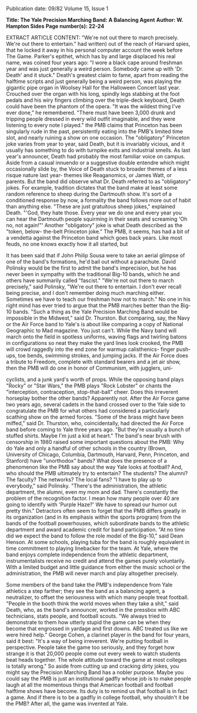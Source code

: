 Publication date: 09/82
Volume 15, Issue 1

**Title: The Yale Precision Marching Band: A Balancing Agent**
**Author: W. Hampton Sides**
**Page number(s): 22-24**

EXTRACT ARTICLE CONTENT:
"We're not out there to 
march precisely. We're out 
there to entertain." 
had written) out of the reach of Harvard spies, that he locked it away in his 
personal computer account the week 
before The Game. 
Parker's epithet, which has by and 
large displaced his real name, was 
coined four years ago: "I wore a black 
cape around freshman year and was 
just generally a 
weird person. 
Somebody came up with 'Dr. Death' 
and it stuck." Death's greatest claim to 
fame, apart from reading the halftime 
scripts and just generally being a weird 
person, was playing the gigantic pipe 
organ in Woolsey Hall for the Halloween 
Concert last year. Crouched over 
the organ with his long, spindly legs 
stabbing at the foot pedals and his wiry 
fingers climbing over the triple-deck 
keyboard, Death could have been the 
phantom of the opera. "It was the 
wildest thing I've ever done," he 
remembered. "There must have been 
3,000 drunk and tripping people 
dressed 
in every wild outfit imaginable, and they were listening to 
every note I played." 
the PMB claims that Princeton has 
been singularly rude in the past, persistently eating into the PMB's limited 
time slot, and nearly ruining a show on 
one occasion. 
The "obligatory" 
Princeton joke varies from year to 
year, said Death, but it is invariably 
vicious, and it usually has something to 
do with turnpike exits and industrial 
smells. 
As last year's announcer, Death had 
probably the most familiar voice on 
campus. Aside from a casual innuendo 
or a suggestive double entendre which 
might occasionally slide by, the Voice 
of Death stuck to broader themes of a 
less risque nature last year- themes 
like Reaganomics, or James Watt, or 
parents. But the band did observe what 
Dr. Death referred to as "obligatory" 
jokes. For example, tradition dictates 
that the band make at least some random reference to sheep during the 
Dartmouth show. It's sort of a conditioned response by now, a formality 
the band follows more out of habit than 
anything else. "These are just 
gratuitous 
sheep jokes," explained 
Death. "'God, they hate those. Every 
year we do one and every year you can 
hear the Dartmouth people squirming 
in their seats and screaming 'Oh no, 
not again!"' 
Another "obligatory" joke is what 
Death described as the "token, below-
the-belt Princeton joke." The PMB, it 
seems, has had a bit of a vendetta 
against the Princeton band which goes 
back years. Like most feuds, no one 
knows exactly how it all started, but 


It has been said that if John Philip 
Sousa were to take an aerial glimpse of 
one of the band's formations, he'd bail 
out without a parachute. David Polinsky 
would be the first to admit the band's 
imprecision, but he has never been in 
sympathy with the traditional Big-10 
bands, which he and others have summarily called "fascist." "We're not out 
there to march precisely," said Polinsky, "We're out there to entertain. I 
don't ever recall being precise, and I 
don't remember doing much marching 
either. Sometimes we have to teach our 
freshman how not to march." 
No one in his right mind has ever 
tried to argue that the PMB marches 
better than the Big-10 bands. "Such a 
thing as the Yale Precision Marching 
Band would be impossible in the 
Midwest," said Dr. Thurston. But 
comparing, say, the Navy or the Air 
Force band to Yale's is about like comparing a copy of National Geographic to 
Mad magazine. You just can't. 
While the Navy band will march onto the field in spotless uniforms, waving 
flags and twirling batons in configurations so neat they make the yard 
lines look crooked, the PMB will crowd 
raggedly into the end zone for warmup 
calisthenics- finger 
push-ups, toe 
bends, swimming strokes, and jumping 
jacks. If the Air Force does a 
tribute to Freedom, complete with 
standard bearers and a jet air show, 
then the PMB will do one in honor of 
Communism, 
with jugglers, uni-


cyclists, and a junk yard's worth of 
props. While the opposing band plays 
"Rocky" or "Star Wars," the PMB plays 
"Rock Lobster" or chants the "interception, 
contraception, 
stop-that-ball" 
cheer. 
Does 
this 
irreverent horseplay 
bother the other bands? Apparently 
not. After the Air Force game two 
years ago, several cadets in the band 
crossed over to the Yale side to congratulate the PMB for what others had 
considered 
a 
particularly 
scathing 
show on the armed forces. "Some of the 
brass might have been miffed," said 
Dr. Thurston, who, coincidentally, 
had directed the Air Force band before 
coming to Yale three years ago. "But 
they're usually a bunch of stuffed 
shirts. Maybe I'm just a kid at heart." 
The band's near brush with censorship 
in 1980 raised some important questions about the PMB: Why do Yale 
and only a handful of other schools in 
the country (Brown, University of 
Chicago, Columbia, Dartmouth, Harvard, Penn, Princeton, and Stanford) 
have "unorthodox" bands? What does 
the presence of a phenomenon like the 
PMB say about the way Yale looks at 
football? And, who should the PMB 
ultimately try to entertain? The 
students? The alumni? The faculty? 
The networks? The local fans? 
"I have to play up to everybody," 
said Polinsky. "There's the administration, the athletic department, the 
alumni, even my mom and dad. 
There's constantly the problem of the 
recognition factor. I mean how many 
people over 40 are going to identify 
with 'Purple Haze?' We have to spread 
our humor out pretty thin." 
Detractors often seem to forget that 
the PMB differs greatly in its organization (and in its emphasis within the 
sports program) from the bands of the 
football powerhouses, which subordinate bands to the athletic department 
and award academic credit for band 
participation. "At no time did we expect the band to follow the role model 
of the Big-10," said Dean Henson. At 
some schools, playing tuba for the 
band is roughly equivalent in time 
commitment to playing linebacker for 
the team. At Yale, where the band enjoys complete independence from the 
athletic department, instrumentalists 
receive no credit and attend the games 
purely voluntarily. With a limited 
budget and little guidance from either 
the music school or the administration, 
the PMB will never march and play 
altogether precisely. 


Some members of the band take the 
PMB's 
independence 
from 
Yale 
athletics a step farther; they see the 
band as a balancing agent, a neutralizer, to offset the seriousness with 
which many people treat football. 
"People in the booth think the world 
moves when they take a shit," said 
Death, who, as the band's announcer, 
worked in the pressbox with ABC 
technicians, stats people, and football 
scouts. 
"We always tried to 
demonstrate to them how utterly 
stupid the game can be when they 
become that engrossed in yardage and 
first downs. ABC treated us like we 
were hired help." 
George Cohen, a clarinet player in 
the band for four years, said it best: 
"It's a way of being irreverent. We're 
putting football in perspective. People 
take the game too seriously, and they 
forget how strange it is that 20,000 
people come out every week to watch 
students beat heads together. The 
whole attitude toward the game at 
most colleges is totally wrong." 
So aside from cutting up and cracking dirty jokes, you might say the 
Precision Marching Band has a nobler 
purpose. Maybe you could say the 
PMB is just an institutional gadfly 
whose job is to make people laugh at all 
the momentous things that American 
football and football halftime shows 
have become. Its duty is to remind us 
that football is in fact a game. And if 
there is to be a gadfly in college football, why shouldn't it be the PMB? 
After all, the game was invented at 
Yale.